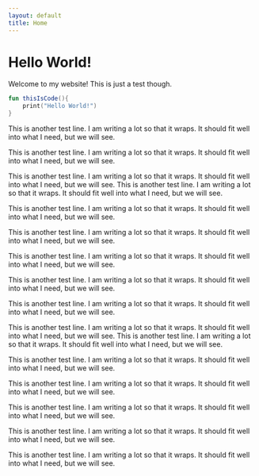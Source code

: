 ```yaml
---
layout: default
title: Home
---
```

# Hello World!

Welcome to my website! This is just a test though.

``` kotlin
fun thisIsCode(){
    print("Hello World!")
}
```

This is another test line. I am writing a lot so that it wraps. It should fit well into what I need, but we will see.

This is another test line. I am writing a lot so that it wraps. It should fit well into what I need, but we will see.

This is another test line. I am writing a lot so that it wraps. It should fit well into what I need, but we will see.
This is another test line. I am writing a lot so that it wraps. It should fit well into what I need, but we will see.

This is another test line. I am writing a lot so that it wraps. It should fit well into what I need, but we will see.

This is another test line. I am writing a lot so that it wraps. It should fit well into what I need, but we will see.

This is another test line. I am writing a lot so that it wraps. It should fit well into what I need, but we will see.

This is another test line. I am writing a lot so that it wraps. It should fit well into what I need, but we will see.

This is another test line. I am writing a lot so that it wraps. It should fit well into what I need, but we will see.

This is another test line. I am writing a lot so that it wraps. It should fit well into what I need, but we will see.
This is another test line. I am writing a lot so that it wraps. It should fit well into what I need, but we will see.

This is another test line. I am writing a lot so that it wraps. It should fit well into what I need, but we will see.

This is another test line. I am writing a lot so that it wraps. It should fit well into what I need, but we will see.

This is another test line. I am writing a lot so that it wraps. It should fit well into what I need, but we will see.

This is another test line. I am writing a lot so that it wraps. It should fit well into what I need, but we will see.

This is another test line. I am writing a lot so that it wraps. It should fit well into what I need, but we will see.

